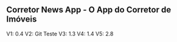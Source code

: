 ## Corretor News App - O App do Corretor de Imóveis ##


V1: 0.4
V2: Git Teste
V3: 1.3
V4: 1.4
V5: 2.8


